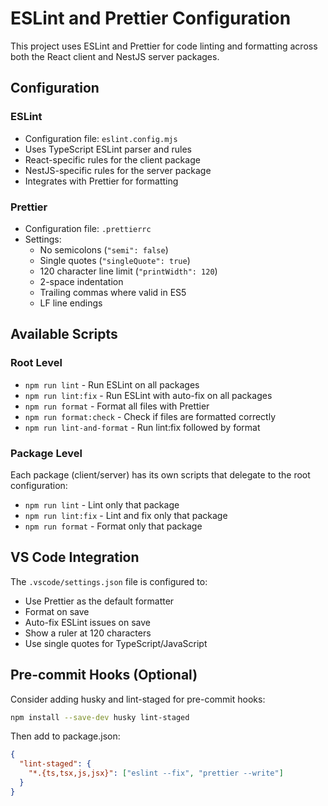 # ESLint and Prettier Configuration

This project uses ESLint and Prettier for code linting and formatting across both the React client and NestJS server packages.

## Configuration

### ESLint
- Configuration file: `eslint.config.mjs`
- Uses TypeScript ESLint parser and rules
- React-specific rules for the client package
- NestJS-specific rules for the server package
- Integrates with Prettier for formatting

### Prettier
- Configuration file: `.prettierrc`
- Settings:
  - No semicolons (`"semi": false`)
  - Single quotes (`"singleQuote": true`)
  - 120 character line limit (`"printWidth": 120`)
  - 2-space indentation
  - Trailing commas where valid in ES5
  - LF line endings

## Available Scripts

### Root Level
- `npm run lint` - Run ESLint on all packages
- `npm run lint:fix` - Run ESLint with auto-fix on all packages
- `npm run format` - Format all files with Prettier
- `npm run format:check` - Check if files are formatted correctly
- `npm run lint-and-format` - Run lint:fix followed by format

### Package Level
Each package (client/server) has its own scripts that delegate to the root configuration:
- `npm run lint` - Lint only that package
- `npm run lint:fix` - Lint and fix only that package
- `npm run format` - Format only that package

## VS Code Integration

The `.vscode/settings.json` file is configured to:
- Use Prettier as the default formatter
- Format on save
- Auto-fix ESLint issues on save
- Show a ruler at 120 characters
- Use single quotes for TypeScript/JavaScript

## Pre-commit Hooks (Optional)

Consider adding husky and lint-staged for pre-commit hooks:

```bash
npm install --save-dev husky lint-staged
```

Then add to package.json:
```json
{
  "lint-staged": {
    "*.{ts,tsx,js,jsx}": ["eslint --fix", "prettier --write"]
  }
}
```
